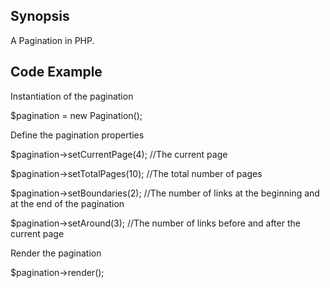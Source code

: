 ## Synopsis

A Pagination in PHP.

## Code Example

Instantiation of the pagination

$pagination = new Pagination();

Define the pagination properties

$pagination->setCurrentPage(4); //The current page

$pagination->setTotalPages(10); //The total number of pages 

$pagination->setBoundaries(2); //The number of links at the beginning and at the end of the pagination

$pagination->setAround(3); //The number of links before and after the current page

Render the pagination

$pagination->render();




